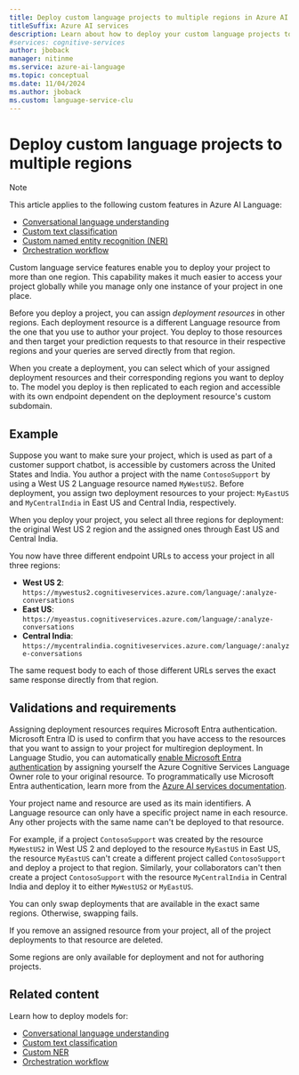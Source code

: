 ```yaml
---
title: Deploy custom language projects to multiple regions in Azure AI Language
titleSuffix: Azure AI services
description: Learn about how to deploy your custom language projects to multiple regions.
#services: cognitive-services
author: jboback
manager: nitinme
ms.service: azure-ai-language
ms.topic: conceptual
ms.date: 11/04/2024
ms.author: jboback
ms.custom: language-service-clu
---
```


# Deploy custom language projects to multiple regions

> [!NOTE]
> This article applies to the following custom features in Azure AI Language:
>
> * [Conversational language understanding](../../conversational-language-understanding/overview.md)
> * [Custom text classification](../../custom-text-classification/overview.md)
> * [Custom named entity recognition (NER)](../../custom-named-entity-recognition/overview.md)
> * [Orchestration workflow](../../orchestration-workflow/overview.md)

Custom language service features enable you to deploy your project to more than one region. This capability makes it much easier to access your project globally while you manage only one instance of your project in one place.

Before you deploy a project, you can assign *deployment resources* in other regions. Each deployment resource is a different Language resource from the one that you use to author your project. You deploy to those resources and then target your prediction requests to that resource in their respective regions and your queries are served directly from that region.

When you create a deployment, you can select which of your assigned deployment resources and their corresponding regions you want to deploy to. The model you deploy is then replicated to each region and accessible with its own endpoint dependent on the deployment resource's custom subdomain.

## Example

Suppose you want to make sure your project, which is used as part of a customer support chatbot, is accessible by customers across the United States and India. You author a project with the name `ContosoSupport` by using a West US 2 Language resource named `MyWestUS2`. Before deployment, you assign two deployment resources to your project: `MyEastUS` and `MyCentralIndia` in East US and Central India, respectively.

When you deploy your project, you select all three regions for deployment: the original West US 2 region and the assigned ones through East US and Central India.

You now have three different endpoint URLs to access your project in all three regions:

* **West US 2**: `https://mywestus2.cognitiveservices.azure.com/language/:analyze-conversations`
* **East US**: `https://myeastus.cognitiveservices.azure.com/language/:analyze-conversations`
* **Central India**: `https://mycentralindia.cognitiveservices.azure.com/language/:analyze-conversations`

The same request body to each of those different URLs serves the exact same response directly from that region.

## Validations and requirements

Assigning deployment resources requires Microsoft Entra authentication. Microsoft Entra ID is used to confirm that you have access to the resources that you want to assign to your project for multiregion deployment. In Language Studio, you can automatically [enable Microsoft Entra authentication](https://aka.ms/rbac-language) by assigning yourself the Azure Cognitive Services Language Owner role to your original resource. To programmatically use Microsoft Entra authentication, learn more from the [Azure AI services documentation](../../../authentication.md?source=docs&tabs=powershell&tryIt=true#authenticate-with-azure-active-directory).

Your project name and resource are used as its main identifiers. A Language resource can only have a specific project name in each resource. Any other projects with the same name can't be deployed to that resource.

For example, if a project `ContosoSupport` was created by the resource `MyWestUS2` in West US 2 and deployed to the resource `MyEastUS` in East US, the resource `MyEastUS` can't create a different project called `ContosoSupport` and deploy a project to that region. Similarly, your collaborators can't then create a project `ContosoSupport` with the resource `MyCentralIndia` in Central India and deploy it to either `MyWestUS2` or `MyEastUS`.

You can only swap deployments that are available in the exact same regions. Otherwise, swapping fails.

If you remove an assigned resource from your project, all of the project deployments to that resource are deleted.

Some regions are only available for deployment and not for authoring projects.

## Related content

Learn how to deploy models for:

* [Conversational language understanding](../../conversational-language-understanding/how-to/deploy-model.md)
* [Custom text classification](../../custom-text-classification/how-to/deploy-model.md)
* [Custom NER](../../custom-named-entity-recognition/how-to/deploy-model.md)
* [Orchestration workflow](../../orchestration-workflow/how-to/deploy-model.md)
